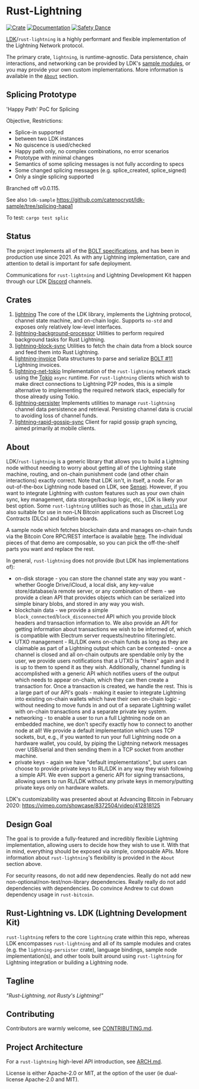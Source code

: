 Rust-Lightning
==============

[![Crate](https://img.shields.io/crates/v/lightning.svg?logo=rust)](https://crates.io/crates/lightning)
[![Documentation](https://img.shields.io/static/v1?logo=read-the-docs&label=docs.rs&message=lightning&color=informational)](https://docs.rs/lightning/)
[![Safety Dance](https://img.shields.io/badge/unsafe-forbidden-success.svg)](https://github.com/rust-secure-code/safety-dance/)

[LDK](https://lightningdevkit.org)/`rust-lightning` is a highly performant and flexible 
implementation of the Lightning Network protocol.

The primary crate, `lightning`, is runtime-agnostic. Data persistence, chain interactions,
and networking can be provided by LDK's [sample modules](#crates), or you may provide your
own custom implementations.
More information is available in the [`About`](#about) section.

Splicing Prototype
------------------

'Happy Path' PoC for Splicing

Objective, Restrictions:
- Splice-in supported
- between two LDK instances
- No quiscence is used/checked
- Happy path only, no complex combinations, no error scenarios
- Prototype with minimal changes
- Semantics of some splicing messages is not fully according to specs
- Some changed splicing messages (e.g. splice_created, splice_signed)
- Only a single splicing supported

Branched off v0.0.115.

See also `ldk-sample` https://github.com/catenocrypt/ldk-sample/tree/splicing-hapa1

To test: `cargo test splic`


Status
------
The project implements all of the [BOLT specifications](https://github.com/lightning/bolts),
and has been in production use since 2021. As with any Lightning implementation, care and attention
to detail is important for safe deployment.

Communications for `rust-lightning` and Lightning Development Kit happen through
our LDK [Discord](https://discord.gg/5AcknnMfBw) channels.

Crates
-----------
1. [lightning](./lightning)
  The core of the LDK library, implements the Lightning protocol, channel state machine,
  and on-chain logic. Supports `no-std` and exposes only relatively low-level interfaces.
2. [lightning-background-processor](./lightning-background-processor)
  Utilities to perform required background tasks for Rust Lightning.
3. [lightning-block-sync](./lightning-block-sync)
  Utilities to fetch the chain data from a block source and feed them into Rust Lightning.
4. [lightning-invoice](./lightning-invoice)
  Data structures to parse and serialize
  [BOLT #11](https://github.com/lightning/bolts/blob/master/11-payment-encoding.md)
  Lightning invoices.
5. [lightning-net-tokio](./lightning-net-tokio)
  Implementation of the `rust-lightning` network stack using the
  [Tokio](https://github.com/tokio-rs/tokio) `async` runtime. For `rust-lightning`
  clients which wish to make direct connections to Lightning P2P nodes, this is
  a simple alternative to implementing the required network stack, especially
  for those already using Tokio.
6. [lightning-persister](./lightning-persister)
  Implements utilities to manage `rust-lightning` channel data persistence and retrieval.
  Persisting channel data is crucial to avoiding loss of channel funds.
7. [lightning-rapid-gossip-sync](./lightning-rapid-gossip-sync)
  Client for rapid gossip graph syncing, aimed primarily at mobile clients.

About
-----------
LDK/`rust-lightning` is a generic library that allows you to build a Lightning
node without needing to worry about getting all of the Lightning state machine,
routing, and on-chain punishment code (and other chain interactions) exactly
correct. Note that LDK isn't, in itself, a node. For an out-of-the-box Lightning
node based on LDK, see [Sensei](https://l2.technology/sensei). However, if you
want to integrate Lightning with custom features such as your own chain sync,
key management, data storage/backup logic, etc., LDK is likely your best option.
Some `rust-lightning` utilities such as those in
[`chan_utils`](./lightning/src/ln/chan_utils.rs) are also suitable for use in
non-LN Bitcoin applications such as Discreet Log Contracts (DLCs) and bulletin boards.

A sample node which fetches blockchain data and manages on-chain funds via the
Bitcoin Core RPC/REST interface is available
[here](https://github.com/lightningdevkit/ldk-sample/). The individual pieces of
that demo are composable, so you can pick the off-the-shelf parts you want
and replace the rest.

In general, `rust-lightning` does not provide (but LDK has implementations of):
* on-disk storage - you can store the channel state any way you want - whether
  Google Drive/iCloud, a local disk, any key-value store/database/a remote
  server, or any combination of them - we provide a clean API that provides
  objects which can be serialized into simple binary blobs, and stored in any
  way you wish.
* blockchain data - we provide a simple `block_connected`/`block_disconnected`
  API which you provide block headers and transaction information to. We also
  provide an API for getting information about transactions we wish to be
  informed of, which is compatible with Electrum server requests/neutrino
  filtering/etc.
* UTXO management - RL/LDK owns on-chain funds as long as they are claimable as
  part of a Lightning output which can be contested - once a channel is closed
  and all on-chain outputs are spendable only by the user, we provide users
  notifications that a UTXO is "theirs" again and it is up to them to spend it
  as they wish. Additionally, channel funding is accomplished with a generic API
  which notifies users of the output which needs to appear on-chain, which they
  can then create a transaction for. Once a transaction is created, we handle
  the rest. This is a large part of our API's goals - making it easier to
  integrate Lightning into existing on-chain wallets which have their own
  on-chain logic - without needing to move funds in and out of a separate
  Lightning wallet with on-chain transactions and a separate private key system.
* networking - to enable a user to run a full Lightning node on an embedded
  machine, we don't specify exactly how to connect to another node at all! We
  provide a default implementation which uses TCP sockets, but, e.g., if you
  wanted to run your full Lightning node on a hardware wallet, you could, by
  piping the Lightning network messages over USB/serial and then sending them in
  a TCP socket from another machine.
* private keys - again we have "default implementations", but users can choose to
  provide private keys to RL/LDK in any way they wish following a simple API. We
  even support a generic API for signing transactions, allowing users to run
  RL/LDK without any private keys in memory/putting private keys only on
  hardware wallets.

LDK's customizability was presented about at Advancing Bitcoin in February 2020:
https://vimeo.com/showcase/8372504/video/412818125

Design Goal
-----------
The goal is to provide a fully-featured and incredibly flexible Lightning
implementation, allowing users to decide how they wish to use it. With that
in mind, everything should be exposed via simple, composable APIs. More
information about `rust-lightning`'s flexibility is provided in the `About`
section above.

For security reasons, do not add new dependencies. Really do not add new
non-optional/non-test/non-library dependencies. Really really do not add
dependencies with dependencies. Do convince Andrew to cut down dependency usage
in `rust-bitcoin`.

Rust-Lightning vs. LDK (Lightning Development Kit)
-------------
`rust-lightning` refers to the core `lightning` crate within this repo, whereas
LDK encompasses `rust-lightning` and all of its sample modules and crates (e.g.
the `lightning-persister` crate), language bindings, sample node
implementation(s), and other tools built around using `rust-lightning` for
Lightning integration or building a Lightning node.

Tagline
-------

*"Rust-Lightning, not Rusty's Lightning!"*

Contributing
------------

Contributors are warmly welcome, see [CONTRIBUTING.md](CONTRIBUTING.md).

Project Architecture
---------------------

For a `rust-lightning` high-level API introduction, see [ARCH.md](ARCH.md).

License is either Apache-2.0 or MIT, at the option of the user (ie dual-license
Apache-2.0 and MIT).
